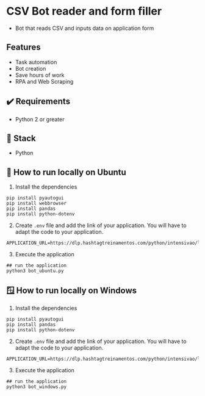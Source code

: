 # CSV Bot reader and form filler
 - Bot that reads CSV and inputs data on application form

## Features
 - Task automation
 - Bot creation
 - Save hours of work
 - RPA and Web Scraping

## ✔️ Requirements
- Python 2 or greater

## 🍔 Stack
- Python

## 🐧 How to run locally on Ubuntu

1. Install the dependencies
```shell
pip install pyautogui
pip install webbrowser
pip install pandas
pip install python-dotenv
```
2. Create `.env` file and add the link of your application.  You will have to adapt the code
to your application.
```shell
APPLICATION_URL=https://dlp.hashtagtreinamentos.com/python/intensivao/login
```

3. Execute the application 
```shell
## run the application
python3 bot_ubuntu.py       
```
## 🪟 How to run locally on Windows

1. Install the dependencies
```shell
pip install pyautogui
pip install pandas
pip install python-dotenv
```
2. Create `.env` file and add the link of your application.  You will have to adapt the code
to your application.
```shell
APPLICATION_URL=https://dlp.hashtagtreinamentos.com/python/intensivao/login
```

3. Execute the application 
```shell
## run the application
python3 bot_windows.py       
```
